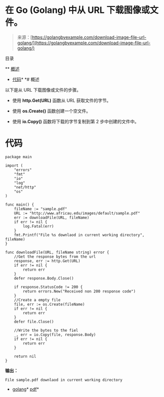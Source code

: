 <!--yml

分类：未分类

日期：2024-10-13 06:09:16

-->

# 在 Go (Golang) 中从 URL 下载图像或文件。

> 来源：[https://golangbyexample.com/download-image-file-url-golang/](https://golangbyexample.com/download-image-file-url-golang/)

目录

**   [概述](#Overview "Overview")

+   [代码](#Code "Code")*  *# 概述

以下是从 URL 下载图像或文件的步骤。

+   使用 **http.Get(URL)** 函数从 URL 获取文件的字节。

+   使用 **os.Create()** 函数创建一个空文件。

+   使用 **io.Copy()** 函数将下载的字节复制到第 2 步中创建的文件中。

# 代码

```
package main

import (
	"errors"
	"fmt"
	"io"
	"log"
	"net/http"
	"os"
)

func main() {
	fileName := "sample.pdf"
	URL := "http://www.africau.edu/images/default/sample.pdf"
	err := downloadFile(URL, fileName)
	if err != nil {
		log.Fatal(err)
	}
	fmt.Printf("File %s downlaod in current working directory", fileName)
}

func downloadFile(URL, fileName string) error {
	//Get the response bytes from the url
	response, err := http.Get(URL)
	if err != nil {
		return err
	}
	defer response.Body.Close()

	if response.StatusCode != 200 {
		return errors.New("Received non 200 response code")
	}
	//Create a empty file
	file, err := os.Create(fileName)
	if err != nil {
		return err
	}
	defer file.Close()

	//Write the bytes to the fiel
	_, err = io.Copy(file, response.Body)
	if err != nil {
		return err
	}

	return nil
} 
```

**输出：**

```
File sample.pdf downlaod in current working directory
```

+   [golang](https://golangbyexample.com/tag/golang/)*   [pdf](https://golangbyexample.com/tag/pdf/)*
